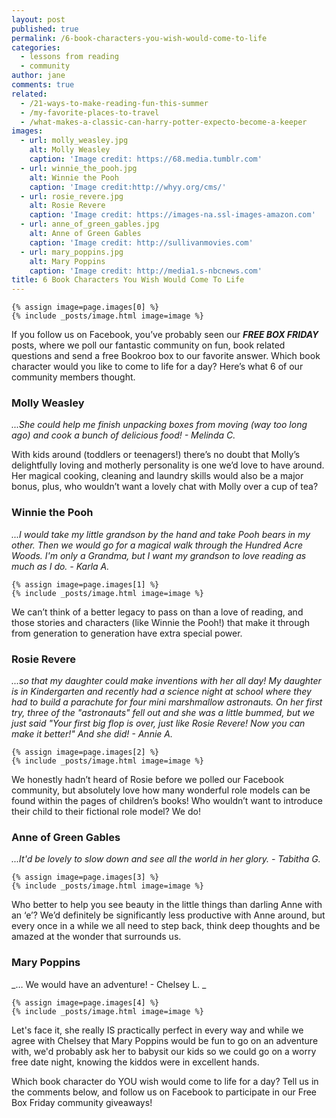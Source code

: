 ```yaml
---
layout: post
published: true
permalink: /6-book-characters-you-wish-would-come-to-life
categories:
  - lessons from reading
  - community
author: jane
comments: true
related:
  - /21-ways-to-make-reading-fun-this-summer
  - /my-favorite-places-to-travel
  - /what-makes-a-classic-can-harry-potter-expecto-become-a-keeper
images:
  - url: molly_weasley.jpg
    alt: Molly Weasley
    caption: 'Image credit: https://68.media.tumblr.com'
  - url: winnie_the_pooh.jpg
    alt: Winnie the Pooh
    caption: 'Image credit:http://whyy.org/cms/'
  - url: rosie_revere.jpg
    alt: Rosie Revere
    caption: 'Image credit: https://images-na.ssl-images-amazon.com'
  - url: anne_of_green_gables.jpg
    alt: Anne of Green Gables
    caption: 'Image credit: http://sullivanmovies.com'
  - url: mary_poppins.jpg
    alt: Mary Poppins
    caption: 'Image credit: http://media1.s-nbcnews.com'
title: 6 Book Characters You Wish Would Come To Life
---
```

    {% assign image=page.images[0] %}
    {% include _posts/image.html image=image %}

If you follow us on Facebook, you’ve probably seen our ***FREE BOX FRIDAY*** posts, where we poll our fantastic community on fun, book related questions and send a free Bookroo box to our favorite answer. Which book character would you like to come to life for a day? Here’s what 6 of our community members thought.

### Molly Weasley
_...She could help me finish unpacking boxes from moving (way too long ago) and cook a bunch of delicious food! - Melinda C._

With kids around (toddlers or teenagers!) there’s no doubt that Molly’s delightfully loving and motherly personality is one we’d love to have around. Her magical cooking, cleaning and laundry skills would also be a major bonus, plus, who wouldn’t want a lovely chat with Molly over a cup of tea?


### Winnie the Pooh
_...I would take my little grandson by the hand and take Pooh bears in my other. Then we would go for a magical walk through the Hundred Acre Woods. I'm only a Grandma, but I want my grandson to love reading as much as I do. - Karla A._

    {% assign image=page.images[1] %}
    {% include _posts/image.html image=image %}

We can’t think of a better legacy to pass on than a love of reading, and those stories and characters (like Winnie the Pooh!) that make it through from generation to generation have extra special power.

### Rosie Revere
_...so that my daughter could make inventions with her all day! My daughter is in Kindergarten and recently had a science night at school where they had to build a parachute for four mini marshmallow astronauts. On her first try, three of the "astronauts" fell out and she was a little bummed, but we just said "Your first big flop is over, just like Rosie Revere! Now you can make it better!" And she did! - Annie A._

    {% assign image=page.images[2] %}
    {% include _posts/image.html image=image %}

We honestly hadn’t heard of Rosie before we polled our Facebook community, but absolutely love how many wonderful role models can be found within the pages of children’s books! Who wouldn’t want to introduce their child to their fictional role model? We do!


### Anne of Green Gables
_...It'd be lovely to slow down and see all the world in her glory. - Tabitha G._

    {% assign image=page.images[3] %}
    {% include _posts/image.html image=image %}

Who better to help you see beauty in the little things than darling Anne with an ‘e’? We’d definitely be significantly less productive with Anne around, but every once in a while we all need to step back, think deep thoughts and be amazed at the wonder that surrounds us.

### Mary Poppins
_… We would have an adventure! - Chelsey L. _

    {% assign image=page.images[4] %}
    {% include _posts/image.html image=image %}


Let's face it, she really IS practically perfect in every way and while we agree with Chelsey that Mary Poppins would be fun to go on an adventure with, we'd probably ask her to babysit our kids so we could go on a worry free date night, knowing the kiddos were in excellent hands.

Which book character do YOU wish would come to life for a day? Tell us in the comments below, and follow us on Facebook to participate in our Free Box Friday community giveaways!
